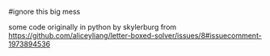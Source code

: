 #ignore this big mess

some code originally in python by skylerburg from https://github.com/aliceyliang/letter-boxed-solver/issues/8#issuecomment-1973894536
